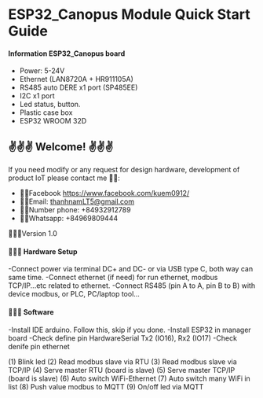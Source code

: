 
# ESP32_Canopus Module Quick Start Guide

#### Information ESP32_Canopus board

- Power: 5-24V
- Ethernet (LAN8720A + HR911105A)
- RS485 auto DERE x1 port (SP485EE)
- I2C x1 port
- Led status, button.
- Plastic case box
- ESP32 WROOM 32D

## ✌️✌️✌️ Welcome! ✌️✌️✌️
If you need modify or any request for design hardware, development of product IoT please contact me 🕴🏼:
- 👊🏻Facebook https://www.facebook.com/kuem0912/ 
- 👊🏻Email: thanhnamLT5@gmail.com
- 👊🏻Number phone: +84932912789
- 👊🏻Whatsapp: +84969809444

🕵🏻‍♀️Version 1.0

#### 🧑🏻‍🔧 Hardware Setup 
-Connect power via terminal DC+ and DC- or via USB type C, both way can same time.
-Connect ethernet (if need) for run ethernet, modbus TCP/IP...etc related to ethernet.
-Connect RS485 (pin A to A, pin B to B) with device modbus, or PLC, PC/laptop tool...

#### 🧑🏼‍💻 Software
-Install IDE arduino. Follow this, skip if you done.
-Install ESP32 in manager board
-Check define pin HardwareSerial Tx2 (IO16), Rx2 (IO17)
-Check denife pin ethernet

(1) Blink led
(2) Read modbus slave via RTU
(3) Read modbus slave via TCP/IP
(4) Serve master RTU (board is slave)
(5) Serve master TCP/IP (board is slave)
(6) Auto switch WiFi-Ethernet
(7) Auto switch many WiFi in list
(8) Push value modbus to MQTT
(9) On/off led via MQTT
